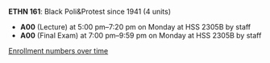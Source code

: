 **ETHN 161**: Black Poli&Protest since 1941 (4 units)

- **A00** (Lecture) at 5:00 pm–7:20 pm on Monday at HSS 2305B by staff
- **A00** (Final Exam) at 7:00 pm–9:59 pm on Monday at HSS 2305B by staff

[Enrollment numbers over time](./ETHN161.tsv)
